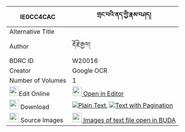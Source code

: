 |IE0CC4CAC|གྲང་བའི་ནད་ཀྱི་རྣམ་བཤད། 
| --- | --- 
|Alternative Title |
|Author| རྡོ་རྗེ་རྒྱལ།
|BDRC ID | W20016
|Creator | Google OCR
|Number of Volumes| 1
|<img width="25" src="https://img.icons8.com/color/25/000000/edit-property.png">Edit Online| [<img width="25" src="https://avatars.githubusercontent.com/u/45091458?s=200&v=4"> Open in Editor](http://editor.openpecha.org/IE0CC4CAC)
|<img width="25" src="https://img.icons8.com/fluent/48/000000/download-2.png"/>  Download | [![](https://img.icons8.com/color/20/000000/txt.png)Plain Text](https://github.com/Openpecha/IE0CC4CAC/releases/download/v1/drangwa_i_ne_kyi_namshe_plain_IE0CC4CAC.zip), [![](https://img.icons8.com/color/20/000000/txt.png)Text with Pagination](https://github.com/Openpecha/IE0CC4CAC/releases/download/v1/drangwa_i_ne_kyi_namshe_pages_IE0CC4CAC.zip)
|<img width="25" src="https://img.icons8.com/plasticine/100/000000/pictures-folder.png"/>  Source Images | [<img width="25" src="https://library.bdrc.io/icons/BUDA-small.svg"> Images of text file open in BUDA](https://library.bdrc.io/show/bdr:W20016)